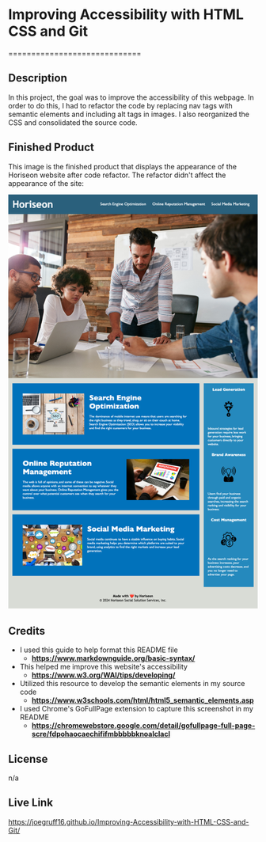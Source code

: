# Improving Accessibility with HTML CSS and Git
=============================

## Description

In this project, the goal was to improve the accessibility of this webpage. In order to do this, I had to refactor the code by replacing nav tags with semantic elements and including alt tags in images. I also reorganized the CSS and consolidated the source code.

## Finished Product 

This image is the finished product that displays the appearance of the Horiseon website after code refactor. The refactor didn't affect the appearance of the site:

!["Horiseon"](/assets/images/horiseon-screenshot.png "Horiseon Finished Product")

## Credits

- I used this guide to help format this README file
    - **<https://www.markdownguide.org/basic-syntax/>**
- This helped me improve this website's accessibility
    - **<https://www.w3.org/WAI/tips/developing/>**
- Utilized this resource to develop the semantic elements in my source code
    - **<https://www.w3schools.com/html/html5_semantic_elements.asp>**
- I used Chrome's GoFullPage extension to capture this screenshot in my README
    - **<https://chromewebstore.google.com/detail/gofullpage-full-page-scre/fdpohaocaechififmbbbbbknoalclacl>**

## License

n/a

## Live Link

<https://joegruff16.github.io/Improving-Accessibility-with-HTML-CSS-and-Git/>
